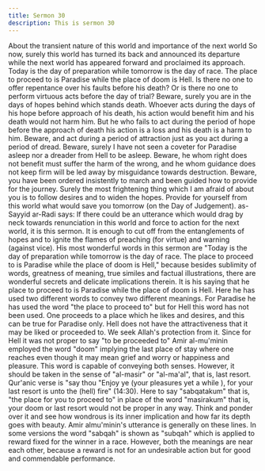 ```yaml
---
title: Sermon 30
description: This is sermon 30
---
```


About the transient nature of this world and importance of the next
world
So now, surely this world has turned its back and announced its departure while the next
world has appeared forward and proclaimed its approach. Today is the day of preparation
while tomorrow is the day of race. The place to proceed to is Paradise while the place of
doom is Hell. Is there no one to offer repentance over his faults before his death? Or is there
no one to perform virtuous acts before the day of trial?
Beware, surely you are in the days of hopes behind which stands death. Whoever acts during
the days of his hope before approach of his death, his action would benefit him and his death
would not harm him. But he who fails to act during the period of hope before the approach of
death his action is a loss and his death is a harm to him. Beware, and act during a period of
attraction just as you act during a period of dread. Beware, surely I have not seen a coveter for
Paradise asleep nor a dreader from Hell to be asleep. Beware, he whom right does not benefit
must suffer the harm of the wrong, and he whom guidance does not keep firm will be led
away by misguidance towards destruction.
Beware, you have been ordered insistently to march and been guided how to provide for the
journey. Surely the most frightening thing which I am afraid of about you is to follow desires
and to widen the hopes. Provide for yourself from this world what would save you tomorrow
(on the Day of Judgement).
as-Sayyid ar-Radi says: If there could be an utterance which would drag by neck towards
renunciation in this world and force to action for the next world, it is this sermon. It is enough
to cut off from the entanglements of hopes and to ignite the flames of preaching (for virtue)
and warning (against vice). His most wonderful words in this sermon are "Today is the day of
preparation while tomorrow is the day of race. The place to proceed to is Paradise while the
place of doom is Hell," because besides sublimity of words, greatness of meaning, true
similes and factual illustrations, there are wonderful secrets and delicate implications therein.
It is his saying that he place to proceed to is Paradise while the place of doom is Hell. Here he
has used two different words to convey two different meanings. For Paradise he has used the
word "the place to proceed to" but for Hell this word has not been used. One proceeds to a
place which he likes and desires, and this can be true for Paradise only. Hell does not have the
attractiveness that it may be liked or proceeded to. We seek Allah's protection from it. Since
for Hell it was not proper to say "to be proceeded to" Amir al-mu'minin employed the word
"doom" implying the last place of stay where one reaches even though it may mean grief and
worry or happiness and pleasure.
This word is capable of conveying both senses. However, it should be taken in the sense of
"al-masir" or "al-ma'al", that is, last resort. Qur'anic verse is "say thou "Enjoy ye (your
pleasures yet a while ), for your last resort is unto the (hell) fire" (14:30). Here to say
"sabqatakum" that is, "the place for you to proceed to" in place of the word "masirakum" that
is, your doom or last resort would not be proper in any way. Think and ponder over it and see
how wondrous is its inner implication and how far its depth goes with beauty. Amir almu'minin's
utterance is generally on these lines. In some versions the word "sabqah" is shown
as "subqah" which is applied to reward fixed for the winner in a race. However, both the
meanings are near each other, because a reward is not for an undesirable action but for good
and commendable performance.